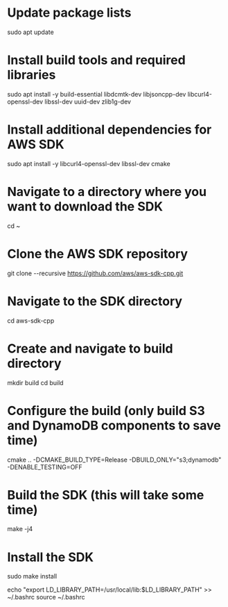 # Update package lists
sudo apt update

# Install build tools and required libraries
sudo apt install -y build-essential libdcmtk-dev libjsoncpp-dev libcurl4-openssl-dev libssl-dev uuid-dev zlib1g-dev


# Install additional dependencies for AWS SDK
sudo apt install -y libcurl4-openssl-dev libssl-dev cmake


# Navigate to a directory where you want to download the SDK
cd ~

# Clone the AWS SDK repository
git clone --recursive https://github.com/aws/aws-sdk-cpp.git

# Navigate to the SDK directory
cd aws-sdk-cpp

# Create and navigate to build directory
mkdir build
cd build

# Configure the build (only build S3 and DynamoDB components to save time)
cmake .. -DCMAKE_BUILD_TYPE=Release -DBUILD_ONLY="s3;dynamodb" -DENABLE_TESTING=OFF

# Build the SDK (this will take some time)
make -j4

# Install the SDK
sudo make install


echo "export LD_LIBRARY_PATH=/usr/local/lib:$LD_LIBRARY_PATH" >> ~/.bashrc
source ~/.bashrc